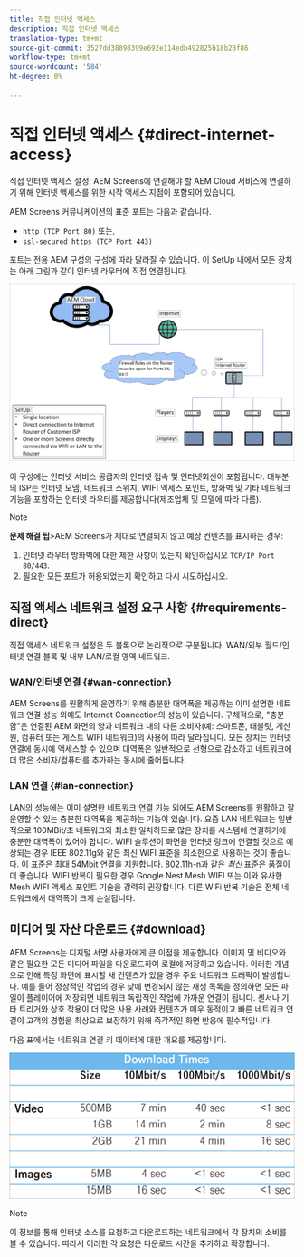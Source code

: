 ```yaml
---
title: 직접 인터넷 액세스
description: 직접 인터넷 액세스
translation-type: tm+mt
source-git-commit: 3527dd38898399e692e114edb492825b18b28f86
workflow-type: tm+mt
source-wordcount: '584'
ht-degree: 0%

---
```



# 직접 인터넷 액세스 {#direct-internet-access}

직접 인터넷 액세스 설정: AEM Screens에 연결해야 할 AEM Cloud 서비스에 연결하기 위해 인터넷 액세스를 위한 시작 액세스 지점이 포함되어 있습니다.

AEM Screens 커뮤니케이션의 표준 포트는 다음과 같습니다.
* `http (TCP Port 80)`
또는,
* `ssl-secured https (TCP Port 443)`

포트는 전용 AEM 구성의 구성에 따라 달라질 수 있습니다. 이 SetUp 내에서 모든 장치는 아래 그림과 같이 인터넷 라우터에 직접 연결됩니다.

![](/help/assets/direct-access-2.png)

이 구성에는 인터넷 서비스 공급자의 인터넷 접속 및 인터넷회선이 포함됩니다. 대부분의 ISP는 인터넷 모뎀, 네트워크 스위치, WIFI 액세스 포인트, 방화벽 및 기타 네트워크 기능을 포함하는 인터넷 라우터를 제공합니다(제조업체 및 모델에 따라 다름).

>[!NOTE]
>**문제 해결 팁&#x200B;**>AEM Screens가 제대로 연결되지 않고 예상 컨텐츠를 표시하는 경우:
>
>1. 인터넷 라우터 방화벽에 대한 제한 사항이 있는지 확인하십시오 `TCP/IP Port 80/443`.
>1. 필요한 모든 포트가 허용되었는지 확인하고 다시 시도하십시오.


## 직접 액세스 네트워크 설정 요구 사항 {#requirements-direct}

직접 액세스 네트워크 설정은 두 블록으로 논리적으로 구분됩니다. WAN/외부 월드/인터넷 연결 블록 및 내부 LAN/로컬 영역 네트워크.

### WAN/인터넷 연결 {#wan-connection}

AEM Screens를 원활하게 운영하기 위해 충분한 대역폭을 제공하는 이미 설명한 네트워크 연결 성능 외에도 Internet Connection의 성능이 있습니다. 구체적으로, &quot;충분함&quot;은 연결된 AEM 화면의 양과 네트워크 내의 다른 소비자(예: 스마트폰, 태블릿, 계산원, 컴퓨터 또는 게스트 WIFI 네트워크)의 사용에 따라 달라집니다.
모든 장치는 인터넷 연결에 동시에 액세스할 수 있으며 대역폭은 일반적으로 선형으로 감소하고 네트워크에 더 많은 소비자/컴퓨터를 추가하는 동시에 줄어듭니다.

### LAN 연결 {#lan-connection}

LAN의 성능에는 이미 설명한 네트워크 연결 기능 외에도 AEM Screens를 원활하고 잘 운영할 수 있는 충분한 대역폭을 제공하는 기능이 있습니다. 요즘 LAN 네트워크는 일반적으로 100MBit/초 네트워크와 최소한 일치하므로 많은 장치를 시스템에 연결하기에 충분한 대역폭이 있어야 합니다.
WIFI 솔루션이 화면을 인터넷 링크에 연결할 것으로 예상되는 경우 IEEE 802.11g와 같은 최신 WIFI 표준을 최소한으로 사용하는 것이 좋습니다. 이 표준은 최대 54Mbit 연결을 지원합니다. 802.11h-n과 같은 *최신* 표준은 품질이 더 좋습니다. WIFI 반복이 필요한 경우 Google Nest Mesh WIFI 또는 이와 유사한 Mesh WIFI 액세스 포인트 기술을 강력히 권장합니다.
다른 WiFi 반복 기술은 전체 네트워크에서 대역폭이 크게 손실됩니다.

## 미디어 및 자산 다운로드 {#download}

AEM Screens는 디지털 서명 사용자에게 큰 이점을 제공합니다. 이미지 및 비디오와 같은 필요한 모든 미디어 파일을 다운로드하여 로컬에 저장하고 있습니다. 이러한 개념으로 인해 특정 화면에 표시할 새 컨텐츠가 있을 경우 주요 네트워크 트래픽이 발생합니다.
예를 들어 정상적인 작업의 경우 낮에 변경되지 않는 재생 목록을 정의하면 모든 파일이 플레이어에 저장되면 네트워크 독립적인 작업에 가까운 연결이 됩니다.
센서나 기타 트리거와 상호 작용이 더 많은 사용 사례와 컨텐츠가 매우 동적이고 빠른 네트워크 연결이 고객의 경험을 최상으로 보장하기 위해 즉각적인 화면 반응에 필수적입니다.

다음 표에서는 네트워크 연결 키 데이터에 대한 개요를 제공합니다.

![](/help/assets/direct-access-1.png)

>[!NOTE]
>이 정보를 통해 인터넷 소스를 요청하고 다운로드하는 네트워크에서 각 장치의 소비를 볼 수 있습니다. 따라서 이러한 각 요청은 다운로드 시간을 추가하고 확장합니다.